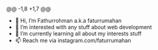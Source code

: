 @@ -1,8 +1,7 @@
- 👋 Hi, I’m Fathurrohman a.k.a faturrumahan
- 👀 I’m interested with any stuff about web development
- 🌱 I’m currently learning all about my interests stuff
- 📫 Reach me via instagram.com/faturrumahan

<!---
faturrumahan/faturrumahan is a ✨ special ✨ repository because its `README.md` (this file) appears on your GitHub profile.
You can click the Preview link to take a look at your changes.
--->
